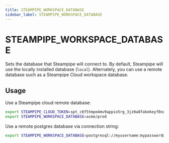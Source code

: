 ```yaml
---
title: STEAMPIPE_WORKSPACE_DATABASE
sidebar_label: STEAMPIPE_WORKSPACE_DATABASE
---
```



# STEAMPIPE_WORKSPACE_DATABASE
Sets the database that Steampipe will connect to. By default, Steampipe will use the locally installed database (`local`).  Alternately, you can use a remote database such as a Steampipe Cloud workspace database.

## Usage 
Use a Steampipe cloud remote database:
```bash
export STEAMPIPE_CLOUD_TOKEN=spt_c6f5tmpe4mv9appio5rg_3jz0a8fakekeyf8ng72qr646
export STEAMPIPE_WORKSPACE_DATABASE=acme/prod
```

Use a remote postgres database via connection string:
```bash
export STEAMPIPE_WORKSPACE_DATABASE=postgresql://myusername:mypassword@acme-prod.apse1.db.cloud.turbot.io:9193/aaa000
```